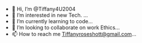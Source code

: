 - 👋 Hi, I’m @Tiffany4U2004
- 👀 I’m interested in new Tech. ...
- 🌱 I’m currently learning to code...
- 💞️ I’m looking to collaborate on work Ethics...
- 📫 How to reach me Tiffanyroseshott@gmail.com...

<!---
Tiffany4U2004/Tiffany4U2004 is a ✨ special ✨ repository because its `README.md` (this file) appears on your GitHub profile.
You can click the Preview link to take a look at your changes.
--->
